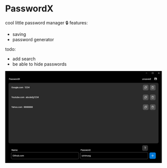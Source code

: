 # PasswordX
 
cool little password manager 🔒
features:
- saving
- password generator

todo:
- add search
- be able to hide passwords
  

![screen shot](/Assets/screenshot.png "screenshot")

